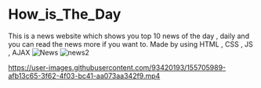 # How_is_The_Day
This is a news website which shows you top 10 news of the day , daily and you can read the news more if you want to. Made by using HTML , CSS , JS , AJAX
![News](https://user-images.githubusercontent.com/93420193/155705973-fc0306b7-7994-4e84-b552-94b90eb156e2.jpg)
![news2](https://user-images.githubusercontent.com/93420193/155705977-1fccae74-d1a1-43e2-b47d-59b915886fed.jpg)


https://user-images.githubusercontent.com/93420193/155705989-afb13c65-3f62-4f03-bc41-aa073aa342f9.mp4

